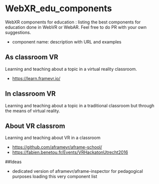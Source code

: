 # WebXR_edu_components
WebXR components for education : listing the best components for education done in WebVR or WebAR. Feel free to do PR with your own suggestions.

- component name: description with URL and examples

## As classroom VR
Learning and teaching about a topic in a virtual reality classroom.
- https://learn.framevr.io/

## In classroom VR
Learning and teaching about a topic in a traditional classroom but through the means of virtual reality.

## About VR classrom
Learning and teaching about VR in a classroom
- https://github.com/aframevr/aframe-school/
- https://fabien.benetou.fr/Events/VRHackatonUtrecht2016

##Ideas
- dedicated version of aframevr/aframe-inspector for pedagogical purposes loading this very component list
